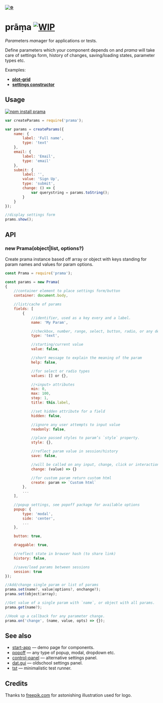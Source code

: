 [![❁](https://dfcreative.github.io/prama/logo.png "❁")](https://dfcreative.github.io/prama)

# prāṃa [![WIP](https://img.shields.io/badge/Work%20in%20progress--green.svg)](http://github.com/badges/stability-badges)

<em>Para</em>meters <em>ma</em>nager for applications or tests.

Define parameters which your component depends on and _prama_ will take care of settings form, history of changes, saving/loading states, parameter types etc.

Examples:

* **[plot-grid](https://dfcreative.github.io/plot-grid)**
* **[settings constructor](https://dfcreative.github.io/prama)**

## Usage

[![npm install prama](https://nodei.co/npm/prama.png?mini=true)](https://npmjs.org/package/prama/)

```js
var createParams = require('prama');

var params = createParams({
	name: {
		label: 'Full name',
		type: 'text'
	},
	email: {
		label: 'Email',
		type: 'email'
	},
	submit: {
		label: '',
		value: 'Sign Up',
		type: 'submit',
		change: () => {
			var querystring = params.toString();
		}
	}
});

//display settings form
prams.show();
```

## API

### new Prama(object|list, options?)

Create prama instance based off array or object with keys standing for param names and values for param options.

```js
const Prama = require('prama');

const params = new Prama(
{
	//container element to place settings form/button
	container: document.body,

	//list/cache of params
	fields: [
		{
			//identifier, used as a key every and a label.
			name: 'My Param',

			//checkbox, number, range, select, button, radio, or any default input type
			type: 'text',

			//starting/current value
			value: false,

			//short message to explain the meaning of the param
			help: false,

			//for select or radio types
			values: [] or {},

			//<input> attributes
			min: 0,
			max: 100,
			step: 1,
			title: this.label,

			//set hidden attribute for a field
			hidden: false,

			//ignore any user attempts to input value
			readonly: false,

			//place passed styles to param’s `style` property.
			style: {},

			//reflect param value in session/history
			save: false,

			//will be called on any input, change, click or interaction event
			change: (value) => {}

			//for custom param return custom html
			create: param => `Custom html`
		},
		...
	],

	//popup settings, see popoff package for available options
	popup: {
		type: 'modal',
		side: 'center',
		...
	},

	button: true,

	draggable: true,

	//reflect state in browser hash (to share link)
	history: false,

	//save/load params between sessions
	session: true
});

//Add/change single param or list of params
prama.set(name?, value|options?, onchange?);
prama.set(object|array);

//Get value of a single param with `name`, or object with all params.
prama.get(name?);

//Hook up a callback for any parameter change.
prama.on('change', (name, value, opts) => {});
```

## See also

* [start-app](https://github.com/dfcreative/start-app) — demo page for components.
* [popoff](https://github.com/dfcreative/popoff) — any type of popup, modal, dropdown etc.
* [control-panel](https://github.com/freeman-lab/control-panel) — alternative settings panel.
* [dat.gui](https://github.com/dataarts/dat.gui) — oldschool settings panel.
* [tst](https://github.com/dfcreative/tst) — minimalistic test runner.

## Credits

Thanks to [freepik.com](http://www.freepik.com/free-vector/flower-mandala-ornaments_714316.htm#term=mandala&page=1&position=12) for astonishing illustration used for logo.
